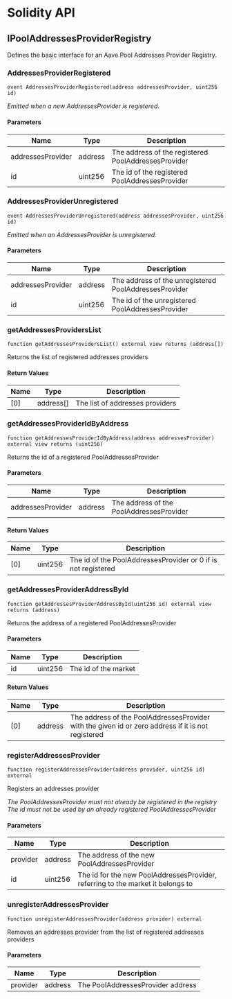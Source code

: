 # Solidity API

## IPoolAddressesProviderRegistry

Defines the basic interface for an Aave Pool Addresses Provider Registry.

### AddressesProviderRegistered

```solidity
event AddressesProviderRegistered(address addressesProvider, uint256 id)
```

_Emitted when a new AddressesProvider is registered._

#### Parameters

| Name | Type | Description |
| ---- | ---- | ----------- |
| addressesProvider | address | The address of the registered PoolAddressesProvider |
| id | uint256 | The id of the registered PoolAddressesProvider |

### AddressesProviderUnregistered

```solidity
event AddressesProviderUnregistered(address addressesProvider, uint256 id)
```

_Emitted when an AddressesProvider is unregistered._

#### Parameters

| Name | Type | Description |
| ---- | ---- | ----------- |
| addressesProvider | address | The address of the unregistered PoolAddressesProvider |
| id | uint256 | The id of the unregistered PoolAddressesProvider |

### getAddressesProvidersList

```solidity
function getAddressesProvidersList() external view returns (address[])
```

Returns the list of registered addresses providers

#### Return Values

| Name | Type | Description |
| ---- | ---- | ----------- |
| [0] | address[] | The list of addresses providers |

### getAddressesProviderIdByAddress

```solidity
function getAddressesProviderIdByAddress(address addressesProvider) external view returns (uint256)
```

Returns the id of a registered PoolAddressesProvider

#### Parameters

| Name | Type | Description |
| ---- | ---- | ----------- |
| addressesProvider | address | The address of the PoolAddressesProvider |

#### Return Values

| Name | Type | Description |
| ---- | ---- | ----------- |
| [0] | uint256 | The id of the PoolAddressesProvider or 0 if is not registered |

### getAddressesProviderAddressById

```solidity
function getAddressesProviderAddressById(uint256 id) external view returns (address)
```

Returns the address of a registered PoolAddressesProvider

#### Parameters

| Name | Type | Description |
| ---- | ---- | ----------- |
| id | uint256 | The id of the market |

#### Return Values

| Name | Type | Description |
| ---- | ---- | ----------- |
| [0] | address | The address of the PoolAddressesProvider with the given id or zero address if it is not registered |

### registerAddressesProvider

```solidity
function registerAddressesProvider(address provider, uint256 id) external
```

Registers an addresses provider

_The PoolAddressesProvider must not already be registered in the registry
The id must not be used by an already registered PoolAddressesProvider_

#### Parameters

| Name | Type | Description |
| ---- | ---- | ----------- |
| provider | address | The address of the new PoolAddressesProvider |
| id | uint256 | The id for the new PoolAddressesProvider, referring to the market it belongs to |

### unregisterAddressesProvider

```solidity
function unregisterAddressesProvider(address provider) external
```

Removes an addresses provider from the list of registered addresses providers

#### Parameters

| Name | Type | Description |
| ---- | ---- | ----------- |
| provider | address | The PoolAddressesProvider address |

